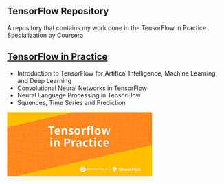 ## TensorFlow Repository
A repository that contains my work done in the TensorFlow in Practice Specialization by Coursera

## [TensorFlow in Practice](https://github.com/JavierMedel/TensorFlow-In-Practice)
* Introduction to   TensorFlow for Artifical Intelligence, Machine Learning, and Deep Learning
* Convolutional Neural Networks in TensorFlow
* Neural Language Processing in TensorFlow
* Squences, Time Series and Prediction

![](/images/TensorFlow%20in%20Practice.jpg)
